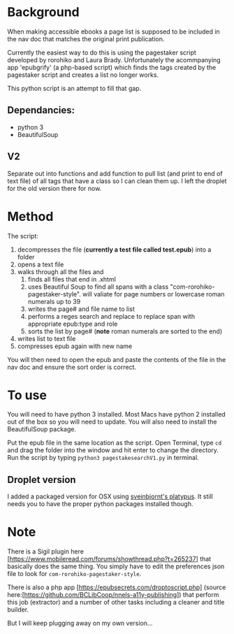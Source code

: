 # Background
When making accessible ebooks a page list is supposed to be included in the nav doc that matches the original print publication.

Currently the easiest way to do this is using the pagestaker script developed by rorohiko and Laura Brady. Unfortunately the acommpanying app 'epubgrify' (a php-based script) which finds the tags created by the pagestaker script and creates a list no longer works.

This python script is an attempt to fill that gap.

## Dependancies:
- python 3
- BeautifulSoup

## V2
Separate out into functions and add function to pull list (and print to end of text file) of all tags that have a class so I can  clean them up. I left the droplet for the old version there for now.


# Method
The script: 
1. decompresses the file (**currently a test file called test.epub**) into a folder
2. opens a text file
1. walks through all the files and
    1. finds all files that end in .xhtml
    2. uses Beautiful Soup to find all spans with a class "com-rorohiko-pagestaker-style". will valiate for page numbers or lowercase roman numerals up to 39
    1. writes the page# and file name to list
    1. performs a reges search and replace to replace span with appropriate epub:type and role
    1. sorts the list by page# (**note** roman numerals are sorted to the end)
1. writes list to text file
1. compresses epub again with new name

  You will then need to open the epub and paste the contents of the file in the nav doc and ensure the sort order is correct.

# To use
You will need to have python 3 installed. Most Macs have python 2 installed out of the box so you will need to update. You will also need to install the BeautifulSoup package.

Put the epub file in the same location as the script. Open Terminal, type `cd ` and drag the folder into the window and hit enter to change the directory. Run the script by typing `python3 pagestakesearchV1.py` in terminal. 

## Droplet version
I added a packaged version for OSX using [sveinbjornt's platypus](https://github.com/sveinbjornt/Platypus). It still needs you to have the proper python packages installed though.

# Note
There is a Sigil plugin here [https://www.mobileread.com/forums/showthread.php?t=265237] that basically does the same thing. You simply have to edit the preferences json file to look for `com-rorohiko-pagestaker-style`. 

There is also a php app [https://epubsecrets.com/droptoscript.php] (source here:[https://github.com/BCLibCoop/nnels-a11y-publishing]) that perform this job (extractor) and a number of other tasks including a cleaner and title builder.

But I will keep plugging away on my own version...